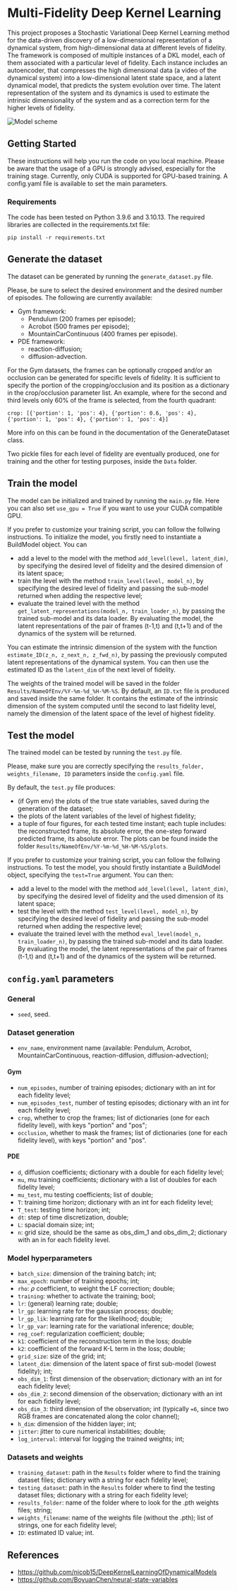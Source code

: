 # Multi-Fidelity Deep Kernel Learning
This project proposes a Stochastic Variational Deep Kernel Learning method for the data-driven discovery of a low-dimensional representation of a dynamical system, from high-dimensional data at different levels of fidelity.
The framework is composed of multiple instances of a DKL model, each of them associated with a particular level of fidelity. Each instance includes an autoencoder, that compresses the high dimensional data (a video of the dynamical system) into a low-dimensional latent state space, and a latent dynamical model, that predicts the system evolution over time. 
The latent representation of the system and its dynamics is used to estimate the intrinsic dimensionality of the system and as a correction term for the higher levels of fidelity.

![Model scheme](/Reports/model.png)

## Getting Started
These instructions will help you run the code on you local machine. Please be aware that the usage of a GPU is strongly advised, especially for the training stage. Currently, only CUDA is supported for GPU-based training.
A config.yaml file is available to set the main parameters.

### Requirements
The code has been tested on Python 3.9.6 and 3.10.13.
The required libraries are collected in the requirements.txt file:
```
pip install -r requirements.txt
```

## Generate the dataset
The dataset can be generated by running the `generate_dataset.py` file. 

Please, be sure to select the desired environment and the desired number of episodes. The following are currently available:
- Gym framework: 
  - Pendulum (200 frames per episode);
  - Acrobot (500 frames per episode);
  - MountainCarContinuous (400 frames per episode).
- PDE framework:
  - reaction-diffusion;
  - diffusion-advection.

For the Gym datasets, the frames can be optionally cropped and/or an occlusion can be generated for specific levels of fidelity. It is sufficient to specify the portion of the cropping/occlusion and its position as a dictionary in the crop/occlusion parameter list.
An example, where for the second and third levels only 60% of the frame is selected, from the fourth quadrant:
```
crop: [{'portion': 1, 'pos': 4}, {'portion': 0.6, 'pos': 4}, {'portion': 1, 'pos': 4}, {'portion': 1, 'pos': 4}]
```
More info on this can be found in the documentation of the GenerateDataset class.

Two pickle files for each level of fidelity are eventually produced, one for training and the other for testing purposes, inside the `Data` folder.

## Train the model
The model can be initialized and trained by running the `main.py` file. Here you can also set `use_gpu = True` if you want to use your CUDA compatible GPU.

If you prefer to customize your training script, you can follow the follwing instructions.
To initialize the model, you firstly need to instantiate a BuildModel object.
You can 
- add a level to the model with the method `add_level(level, latent_dim)`, by specifying the desired level of fidelity and the desired dimension of its latent space;
- train the level with the method `train_level(level, model_n)`, by specifying the desired level of fidelity and passing the sub-model returned when adding the respective level;
- evaluate the trained level with the method `get_latent_representations(model_n, train_loader_n)`, by passing the trained sub-model and its data loader. By evaluating the model, the latent representations of the pair of frames (t-1,t) and (t,t+1) and of the dynamics of the system will be returned.

You can estimate the intrinsic dimension of the system with the function `estimate_ID(z_n, z_next_n, z_fwd_n)`, by passing the previously computed latent representations of the dynamical system.
You can then use the estimated ID as the `latent_dim` of the next level of fidelity.

The weights of the trained model will be saved in the folder `Results/NameOfEnv/%Y-%m-%d_%H-%M-%S`.
By default, an `ID.txt` file is produced and saved inside the same folder. It contains the estimate of the intrinsic dimension of the system computed until the second to last fidelity level, namely the dimension of the latent space of the level of highest fidelity.

## Test the model
The trained model can be tested by running the `test.py` file. 

Please, make sure you are correctly specifying the `results_folder, weights_filename, ID` parameters inside the `config.yaml` file. 

By default, the `test.py` file produces:
- (if Gym env) the plots of the true state variables, saved during the generation of the dataset;
- the plots of the latent variables of the level of highest fidelity;
- a tuple of four figures, for each tested time instant; each tuple includes: the reconstructed frame, its absolute error, the one-step forward predicted frame, its absolute error.
The plots can be found inside the folder `Results/NameOfEnv/%Y-%m-%d_%H-%M-%S/plots`.

If you prefer to customize your training script, you can follow the follwing instructions.
To test the model, you should firstly instantiate a BuildModel object, specifying the `test=True` argument. 
You can then:
- add a level to the model with the method `add_level(level, latent_dim)`, by specifying the desired level of fidelity and the used dimension of its latent space;
- test the level with the method `test_level(level, model_n)`, by specifying the desired level of fidelity and passing the sub-model returned when adding the respective level;
- evaluate the trained level with the method `eval_level(model_n, train_loader_n)`, by passing the trained sub-model and its data loader. By evaluating the model, the latent representations of the pair of frames (t-1,t) and (t,t+1) and of the dynamics of the system will be returned.

## `config.yaml` parameters
### General
- `seed`, seed.

### Dataset generation
- `env_name`, environment name (available: Pendulum, Acrobot, MountainCarContinuous, reaction-diffusion, diffusion-advection);
  
#### Gym
- `num_episodes`, number of training episodes; dictionary with an int for each fidelity level;
- `num_episodes_test`, number of testing episodes; dictionary with an int for each fidelity level;
- `crop`, whether to crop the frames; list of dictionaries (one for each fidelity level), with keys "portion" and "pos";
- `occlusion`, whether to mask the frames; list of dictionaries (one for each fidelity level), with keys "portion" and "pos".

#### PDE
- `d`, diffusion coefficients; dictionary with a double for each fidelity level;
- `mu`, mu training coefficients; dictionary with a list of doubles for each fidelity level;
- `mu_test`, mu testing coefficients; list of double;
- `T`: training time horizon; dictionary with an int for each fidelity level;
- `T_test`: testing time horizon; int;
- `dt`: step of time discretization, double;
- `L`: spacial domain size; int;
- `n`: grid size, should be the same as obs_dim_1 and obs_dim_2; dictionary with an in for each fidelity level.

### Model hyperparameters
- `batch_size`: dimension of the training batch; int;
- `max_epoch`: number of training epochs; int;
- `rho`: $\rho$ coefficient, to weight the LF correction; double;
- `training`: whether to activate the training; bool;
- `lr`: (general) learning rate; double;
- `lr_gp`: learning rate for the gaussian process; double;
- `lr_gp_lik`: learning rate for the likelihood; double;
- `lr_gp_var`: learning rate for the variational inference; double;
- `reg_coef`: regularization coefficient; double;
- `k1`: coefficient of the reconstruction term in the loss; double
- `k2`: coefficient of the forward K-L term in the loss; double;
- `grid_size`: size of the grid; int;
- `latent_dim`: dimension of the latent space of first sub-model (lowest fidelity); int;
- `obs_dim_1`: first dimension of the observation; dictionary with an int for each fidelity level;
- `obs_dim_2`: second dimension of the observation; dictionary with an int for each fidelity level;
- `obs_dim_3`: third dimension of the observation; int (typically `=6`, since two RGB frames are concatenated along the color channel);
- `h_dim`: dimension of the hidden layer; int;
- `jitter`: jitter to cure numerical instabilities; double;
- `log_interval`: interval for logging the trained weights; int;

### Datasets and weights
- `training_dataset`: path in the `Results` folder where to find the training dataset files; dictionary with a string for each fidelity level;
- `testing_dataset`: path in the `Results` folder where to find the testing dataset files; dictionary with a string for each fidelity level;
- `results_folder`: name of the folder where to look for the .pth weights files; string;
- `weights_filename`: name of the weights file (without the .pth); list of strings, one for each fidelity level;
- `ID`: estimated ID value; int.


## References
- https://github.com/nicob15/DeepKernelLearningOfDynamicalModels
- https://github.com/BoyuanChen/neural-state-variables